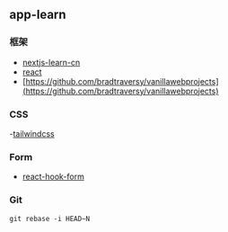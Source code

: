 ## app-learn

### 框架
- [nextjs-learn-cn](https://qufei1993.github.io/nextjs-learn-cn/)
- [react](https://zh-hans.react.dev/)
- [https://github.com/bradtraversy/vanillawebprojects](https://github.com/bradtraversy/vanillawebprojects)

### CSS

-[tailwindcss](https://tailwindcss.com/)

### Form
- [react-hook-form](https://legacy.react-hook-form.com/zh/get-started/)


### Git

```shell
git rebase -i HEAD~N
```

